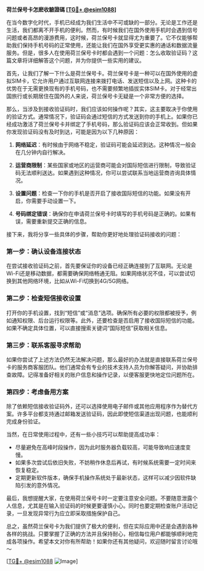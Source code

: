 **荷兰保号卡怎麽收驗證碼 [[TG💪+ @esim1088](https://t.me/s/esim1088)]**

在当今数字化时代，手机已经成为我们生活中不可或缺的一部分。无论是工作还是生活，我们都离不开手机的便利。然而，有时候我们在国外使用手机时会遇到信号问题或者高昂的漫游费用，这时候，荷兰保号卡就显得尤为重要了。它不仅能够帮助我们保持手机号码的正常使用，还能让我们在国外享受更实惠的通话和数据流量服务。但是，很多人在使用荷兰保号卡时都会遇到一个问题：怎么收取验证码？这篇文章将详细解答这个问题，并为你提供一些实用的建议。

首先，让我们了解一下什么是荷兰保号卡。荷兰保号卡是一种可以在国外使用的虚拟SIM卡，它允许用户通过互联网连接来拨打电话、发送短信以及上网。这种卡的优势在于无需更换现有的手机号码，也不需要频繁地插拔实体SIM卡。对于经常出国旅行或长期居住在国外的人来说，荷兰保号卡无疑是一个非常方便的选择。

那么，当涉及到接收验证码时，我们应该如何操作呢？其实，这主要取决于你使用的验证方式。通常情况下，验证码会通过短信的方式发送到你的手机上。如果你已经成功激活了荷兰保号卡并绑定了手机号码，那么验证码应该会正常收到。但如果你发现验证码没有及时到达，可能是因为以下几种原因：

1. **网络延迟**：有时候由于网络不稳定，验证码可能会延迟到达。这种情况一般会在几分钟内自行解决。
   
2. **运营商限制**：某些国家或地区的运营商可能会对国际短信进行限制，导致验证码无法顺利送达。如果遇到这种情况，你可以尝试联系当地运营商咨询具体情况。

3. **设置问题**：检查一下你的手机是否开启了接收国际短信的功能。如果没有开启，你需要手动设置一下。

4. **号码绑定错误**：确保你在申请荷兰保号卡时填写的手机号码是正确的。如果有误，需要重新提交正确的信息。

接下来，我将分享一些具体的步骤，帮助你更好地处理验证码接收的问题：

### 第一步：确认设备连接状态
在尝试接收验证码之前，首先要保证你的设备已经正确连接到了互联网。无论是Wi-Fi还是移动数据，都需要确保网络畅通无阻。如果网络状况不佳，可以尝试切换到其他网络环境，比如从Wi-Fi切换到4G/5G网络。

### 第二步：检查短信接收设置
打开你的手机设置，找到“短信”或“消息”选项。确保所有必要的权限都被授予，例如通知权限、后台运行权限等。此外，还要检查是否启用了接收国际短信的功能。如果不确定具体位置，可以直接搜索关键词“国际短信”获取相关信息。

### 第三步：联系客服寻求帮助
如果你尝试了上述方法仍然无法解决问题，那么最好的办法就是直接联系荷兰保号卡的服务商客服团队。他们通常会有专业的技术支持人员为你解答疑问，并协助排查故障。记得准备好相关的账户信息和操作记录，以便客服更快地定位问题所在。

### 第四步：考虑备用方案
除了依赖短信接收验证码外，还可以选择使用电子邮件或其他应用程序作为替代方案。许多平台都支持通过邮箱发送验证码，因此即使短信渠道出现问题，也能顺利完成身份验证。

当然，在日常使用过程中，还有一些小技巧可以帮助提高成功率：

- 尽量避免在高峰时段操作，因为此时服务器负载较高，可能导致响应速度变慢。
- 如果多次尝试后依旧失败，不妨稍作休息后再试，有时候系统需要一定时间来恢复稳定。
- 定期更新软件版本，确保手机操作系统处于最新状态，这样可以减少因软件缺陷引发的意外情况。

最后，我想提醒大家，在使用荷兰保号卡时一定要注意安全问题。不要随意泄露个人信息，尤其是在输入验证码的时候更要谨慎小心。同时也要定期检查账户活动记录，一旦发现异常行为应立即采取措施保护自己。

总之，虽然荷兰保号卡为我们提供了极大的便利，但在实际应用中还是会遇到各种各样的挑战。只要掌握了正确的方法并且保持耐心，相信每位用户都能够顺利地完成各项操作。希望本文对你有所帮助！如果你还有其他疑问，欢迎随时留言讨论哦～

[[TG💪+ @esim1088](https://t.me/s/esim1088) ![Image](https://i.postimg.cc/4NQfJmqS/Snipaste-2025-05-13-00-14-12.png)]